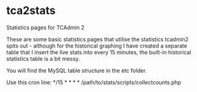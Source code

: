 tca2stats
=========

Statistics pages for TCAdmin 2

These are some basic statistics pages that utilise the statistics tcadmin2 spits out - although for the historical graphing I have created a separate table that I insert the live stats into every 15 minutes, the built-in historical statistics table is a bit messy. 

You will find the MySQL table structure in the etc folder.

Use this cron line:
*/15 * * * * /path/to/stats/scripts/collectcounts.php

